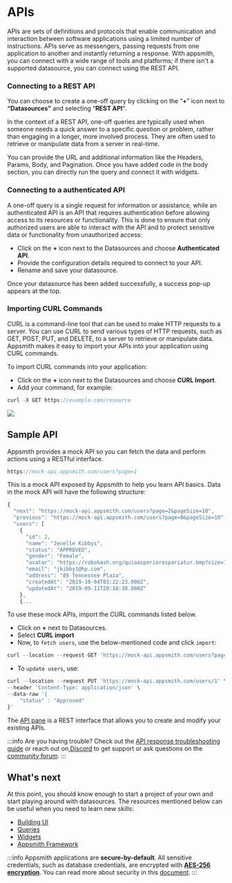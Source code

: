 # APIs

APIs are sets of definitions and protocols that enable communication and interaction between software applications using a limited number of instructions. APIs serve as messengers, passing requests from one application to another and instantly returning a response. With appsmith, you can connect with a wide range of tools and platforms; if there isn't a supported datasource, you can connect using the REST API. 


### Connecting to a REST API

You can choose to create a one-off query by clicking on the “**+**” icon next to **“Datasources”** and selecting “**REST API**".

In the context of a REST API, one-off queries are typically used when someone needs a quick answer to a specific question or problem, rather than engaging in a longer, more involved process. They are often used to retrieve or manipulate data from a server in real-time.


 <VideoEmbed host="youtube" videoId="IptCmvKdbog" title="Add new API" caption="Add new REST API"/> 

You can provide the URL and additional information like the Headers, Params, Body, and Pagination. Once you have added code in the body section, you can directly run the query and connect it with widgets.

### Connecting to a authenticated API

A one-off query is a single request for information or assistance, while an authenticated API is an API that requires authentication before allowing access to its resources or functionality. This is done to ensure that only authorized users are able to interact with the API and to protect sensitive data or functionality from unauthorized access:

* Click on the **+** icon next to the Datasources and choose **Authenticated API**.
* Provide the configuration details required to connect to your API.
* Rename and save your datasource.


 <VideoEmbed host="youtube" videoId="Uy7ZDviGbtM" title="Add new API" caption="Add new API"/> 

Once your datasource has been added successfully, a success pop-up appears at the top. 


### Importing CURL Commands

CURL is a command-line tool that can be used to make HTTP requests to a server. You can use CURL to send various types of HTTP requests, such as GET, POST, PUT, and DELETE, to a server to retrieve or manipulate data. Appsmith makes it easy to import your APIs into your application using CURL commands.


To import CURL commands into your application:

* Click on the **+** icon next to the Datasources and choose **CURL Import**.
* Add your command, for example:

```js
curl -X GET https://example.com/resource
```

![](</img/import_curl_(1).gif>)

## Sample API

Appsmith provides a mock API so you can fetch the data and perform actions using a RESTful interface.

```js
https://mock-api.appsmith.com/users?page=1
```

This is a mock API exposed by Appsmith to help you learn API basics. Data in the mock API will have the following structure:

```js
{
  "next": "https://mock-api.appsmith.com/users?page=2&pageSize=10",
  "previous": "https://mock-api.appsmith.com/users?page=0&pageSize=10",
  "users": [
    {
      "id": 2,
      "name": "Jenelle Kibbys",
      "status": "APPROVED",
      "gender": "Female",
      "avatar": "https://robohash.org/quiaasperiorespariatur.bmp?size=100x100&set=set1",
      "email": "jkibby1@hp.com",
      "address": "85 Tennessee Plaza",
      "createdAt": "2019-10-04T03:22:23.000Z",
      "updatedAt": "2019-09-11T20:18:38.000Z"
    },
    {...
```

<VideoEmbed host="youtube" videoId="DWLF0pNjjuI" title="Using A Sample API " caption="How to use mock API | Example"/>

 To use these mock APIs, import the CURL commands listed below.

* Click on **+** next to Datasources.
* Select **CURL import**
* Now, to ```fetch users```, use the below-mentioned code and click ```import```:
```js
curl --location --request GET 'https://mock-api.appsmith.com/users?page=1'
```
* To ```update users```, use:
```js
curl --location --request PUT 'https://mock-api.appsmith.com/users/1' \
--header 'Content-Type: application/json' \
--data-raw '{
    "status" : "Approved"
}'
```

The [API pane](/core-concepts/connecting-to-data-sources/authentication/connect-to-apis) is a REST interface that allows you to create and modify your existing APIs.



:::info
Are you having trouble? Check out the [API response troubleshooting guide](/help-and-support/troubleshooting-guide/query-errors) or reach out on[ Discord](https://discord.com/invite/rBTTVJp) to get support or ask questions on the [community forum](https://community.appsmith.com/).
:::



## What's next

At this point, you should know enough to start a project of your own and start playing around with datasources. The resources mentioned below can be useful when you need to learn new skills:

* [Building UI](/core-concepts/building-ui/)
* [Queries](/core-concepts/data-access-and-binding/querying-a-database/)
* [Widgets](/reference/widgets/)
* [Appsmith Framework](/reference/appsmith-framework/)

:::info
Appsmith applications are **secure-by-default**. All sensitive credentials, such as database credentials, are encrypted with [**AES-256 encryption**](https://en.wikipedia.org/wiki/Advanced_Encryption_Standard). You can read more about security in this [document](/product/security#security-measures-within-appsmith). 
:::
